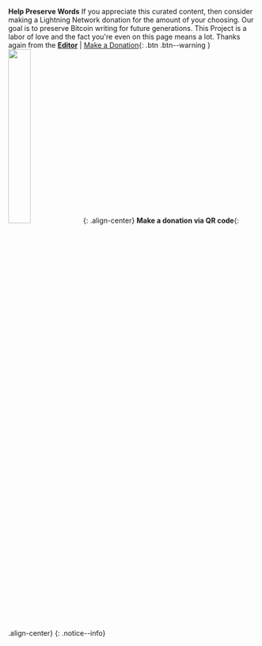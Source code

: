 
**Help Preserve Words** If you appreciate this curated content, then consider making a Lightning Network donation for the amount of your choosing. Our goal is to preserve Bitcoin writing for future generations. This Project is a labor of love and the fact you're even on this page means a lot. Thanks again from the **[Editor](https://twitter.com/_joerodgers)** | [Make a Donation](https://paywall.link/to/thanks){: .btn .btn--warning }
<img src="https://paywall.link/to/donation" style="width: 30%; height: 30%"/>{: .align-center}
**Make a donation via QR code**{: .align-center}
{: .notice--info}
